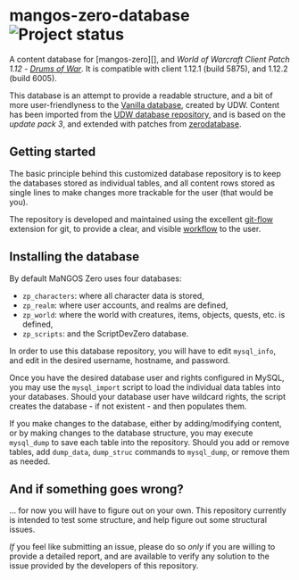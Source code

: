 mangos-zero-database ![Project status](http://stillmaintained.com/TheLuda/mangos-zero-database.png)
====================
A content database for [mangos-zero][], and *World of Warcraft Client Patch
1.12* - [_Drums of War_][50]. It is compatible with client 1.12.1 (build 5875),
and 1.12.2 (build 6005).

This database is an attempt to provide a readable structure, and a bit of more
user-friendlyness to the [Vanilla database][20], created by UDW.  Content has
been imported from the [UDW database repository][21], and is based on the
*update pack 3*, and extended with patches from [zerodatabase][22].


Getting started
---------------
The basic principle behind this customized database repository is to keep the
databases stored as individual tables, and all content rows stored as single
lines to make changes more trackable for the user (that would be you).

The repository is developed and maintained using the excellent [git-flow][100]
extension for git, to provide a clear, and visible [workflow][101] to the user.


Installing the database
-----------------------
By default MaNGOS Zero uses four databases:

* `zp_characters`: where all character data is stored,
* `zp_realm`: where user accounts, and realms are defined,
* `zp_world`: where the world with creatures, items, objects, quests, etc. is defined,
* `zp_scripts`: and the ScriptDevZero database.

In order to use this database repository, you will have to edit `mysql_info`,
and edit in the desired username, hostname, and password.

Once you have the desired database user and rights configured in MySQL, you may
use the `mysql_import` script to load the individual data tables into your
databases.  Should your database user have wildcard rights, the script creates
the database - if not existent - and then populates them.

If you make changes to the database, either by adding/modifying content, or by
making changes to the database structure, you may execute `mysql_dump` to save
each table into the repository.  Should you add or remove tables, add `dump_data`,
`dump_struc` commands to `mysql_dump`, or remove them as needed.


And if something goes wrong?
----------------------------
... for now you will have to figure out on your own.  This repository currently
is intended to test some structure, and help figure out some structural issues.

_If_ you feel like submitting an issue, please do so *only* if you are willing
to provide a detailed report, and are available to verify any solution to the
issue provided by the developers of this repository.

[10]: https://github.com/TheLuda/mangos-zero "mangos zero"
[11]: https://github.com/TheLuda/mangos-zero-scriptdev0 "mangos zero scriptdev"
[12]: https://github.com/TheLuda/mangos-zero-database "mangos-zero database"

[20]: http://zeroproject.udworld.net/ "UDW ZeroProject"
[21]: https://github.com/udb/zerodatabase "UDW ZeroProject database repository"
[22]: https://github.com/zerodatabase/zerodatabase "zerodatabase repository"

[50]: http://eu.blizzard.com/en-gb/games/wow/ "World of Warcraft"

[100]: https://github.com/nvie/gitflow "git-flow"
[101]: http://nvie.com/posts/a-successful-git-branching-model/ "A successful git branching model"